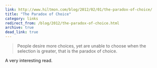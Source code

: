 ```yaml
---
link: http://www.hiltmon.com/blog/2012/02/01/the-paradox-of-choice/
title: "The Paradox of Choice"
category: links
redirect_from: /blog/2012/the-paradox-of-choice.html
archive: true
dead_link: true
---
```


> People desire more choices, yet are unable to choose when the selection is
> greater, that is the paradox of choice.

A very interesting read.
